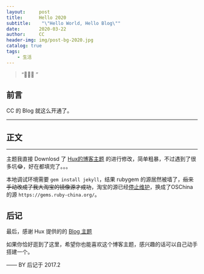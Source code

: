 ```yaml
---
layout:     post
title:      Hello 2020
subtitle:    "\"Hello World, Hello Blog\""
date:       2020-03-22
author:     CC
header-img: img/post-bg-2020.jpg
catalog: true
tags:
    - 生活
---
```


> “🙉🙉🙉 ”


## 前言

CC 的 Blog 就这么开通了。

<p id = "build"></p>

---

## 正文





---


主题我直接 Downlosd 了 [Hux的博客主题](https://huangxuan.me/) 的进行修改，简单粗暴，不过遇到了很多坑😂，好在都填完了。。。

本地调试环境需要 `gem install jekyll`，结果 rubygem 的源居然被墙了，~~后来手动改成了我大淘宝的镜像源才成功~~，淘宝的源已经[停止维护](https://gems.ruby-china.org/)，换成了OSChina的源 `https://gems.ruby-china.org/`。


## 后记

最后，感谢 Hux 提供的的 [Blog 主题](https://github.com/Huxpro/huxpro.github.io)

如果你恰好逛到了这里，希望你也能喜欢这个博客主题，感兴趣的话可以自己动手搭建一个。

—— BY 后记于 2017.2


